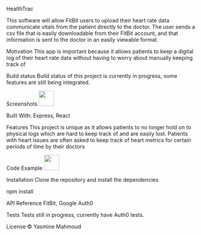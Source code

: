 HealthTrac

This software will allow FitBit users to upload their heart rate data communicate vitals from the patient directly to the doctor. The user sends a csv file that is easily downloadable from their FitBit account, and that information is sent to the doctor in an easily viewable format.

Motivation
This app is important because it allows patients to keep a digital log of their heart rate data without having to worry about manually keeping track of

Build status
Build status of this project is currently in progress, some features are still being integrated.


Screenshots
<img src="https://media.giphy.com/media/jthgAGxdOmFXVNga3d/giphy.gif" width="40" height="40" />

Built With:
Express, React

Features
This project is unique as it allows patients to no longer hold on to physical logs which are hard to keep track of and are easily lost. Patients with heart issues are often asked to keep track of heart metrics for certain periods of time by their doctors 

Code Example
<img src="https://media.giphy.com/media/LRsDwueVKwqdmNBVEv/giphy.gif" width="40" height="40" />

Installation
Clone the repository and install the dependencies

npm install

API Reference
FitBit, Google Auth0

Tests
Tests still in progress, currently have Auth0 tests.

License © Yasmine Mahmoud